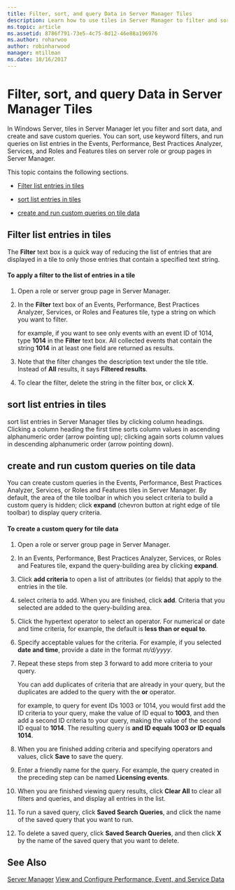 ```yaml
---
title: Filter, sort, and query Data in Server Manager Tiles
description: Learn how to use tiles in Server Manager to filter and sort data, and create and save custom queries.
ms.topic: article
ms.assetid: 8786f791-73e5-4c75-8d12-46e88a196976
ms.author: roharwoo
author: robinharwood
manager: mtillman
ms.date: 10/16/2017
---
```

# Filter, sort, and query Data in Server Manager Tiles



In Windows Server, tiles in Server Manager let you filter and sort data, and create and save custom queries. You can sort, use keyword filters, and run queries on list entries in the Events, Performance, Best Practices Analyzer, Services, and Roles and Features tiles on server role or group pages in Server Manager.

This topic contains the following sections.

-   [Filter list entries in tiles](#BKMK_tiles)

-   [sort list entries in tiles](#BKMK_sort)

-   [create and run custom queries on tile data](#BKMK_query)

## <a name=BKMK_tiles></a>Filter list entries in tiles
The **Filter** text box is a quick way of reducing the list of entries that are displayed in a tile to only those entries that contain a specified text string.

#### To apply a filter to the list of entries in a tile

1.  Open a role or server group page in Server Manager.

2.  In the **Filter** text box of an Events, Performance, Best Practices Analyzer, Services, or Roles and Features tile, type a string on which you want to filter.

    for example, if you want to see only events with an event ID of 1014, type **1014** in the **Filter** text box. All collected events that contain the string **1014** in at least one field are returned as results.

3.  Note that the filter changes the description text under the tile title. Instead of **All** results, it says **Filtered results**.

4.  To clear the filter, delete the string in the filter box, or click **X**.

## <a name=BKMK_sort></a>sort list entries in tiles
sort list entries in Server Manager tiles by clicking column headings. Clicking a column heading the first time sorts column values in ascending alphanumeric order (arrow pointing up); clicking again sorts column values in descending alphanumeric order (arrow pointing down).

## <a name=BKMK_query></a>create and run custom queries on tile data
You can create custom queries in the Events, Performance, Best Practices Analyzer, Services, or Roles and Features tiles in Server Manager. By default, the area of the tile toolbar in which you select criteria to build a custom query is hidden; click **expand** (chevron button at right edge of tile toolbar) to display query criteria.

#### To create a custom query for tile data

1.  Open a role or server group page in Server Manager.

2.  In an Events, Performance, Best Practices Analyzer, Services, or Roles and Features tile, expand the query-building area by clicking **expand**.

3.  Click **add criteria** to open a list of attributes (or fields) that apply to the entries in the tile.

4.  select criteria to add. When you are finished, click **add**. Criteria that you selected are added to the query-building area.

5.  Click the hypertext operator to select an operator. For numerical or date and time criteria, for example, the default is **less than or equal to**.

6.  Specify acceptable values for the criteria. For example, if you selected **date and time**, provide a date in the format *m/d/yyyy*.

7.  Repeat these steps from step 3 forward to add more criteria to your query.

    You can add duplicates of criteria that are already in your query, but the duplicates are added to the query with the **or** operator.

    for example, to query for event IDs 1003 or 1014, you would first add the ID criteria to your query, make the value of ID equal to **1003**, and then add a second ID criteria to your query, making the value of the second ID equal to **1014**. The resulting query is **and ID equals 1003 or ID equals 1014**.

8.  When you are finished adding criteria and specifying operators and values, click **Save** to save the query.

9. Enter a friendly name for the query. For example, the query created in the preceding step can be named **Licensing events**.

10. When you are finished viewing query results, click **Clear All** to clear all filters and queries, and display all entries in the list.

11. To run a saved query, click **Saved Search Queries**, and click the name of the saved query that you want to run.

12. To delete a saved query, click **Saved Search Queries**, and then click **X** by the name of the saved query that you want to delete.

## See Also
[Server Manager](server-manager.md)
[View and Configure Performance, Event, and Service Data](view-and-configure-performance-event-and-service-data.md)



